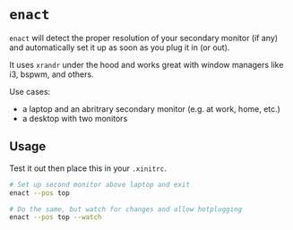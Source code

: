 # `enact`

`enact` will detect the proper resolution of your secondary monitor (if any) and automatically set it up as soon as you plug it in (or out).

It uses `xrandr` under the hood and works great with window managers like i3, bspwm, and others.

Use cases:
- a laptop and an abritrary secondary monitor (e.g. at work, home, etc.)
- a desktop with two monitors

## Usage

Test it out then place this in your `.xinitrc`.

```sh
# Set up second monitor above laptop and exit
enact --pos top

# Do the same, but watch for changes and allow hotplugging
enact --pos top --watch
```
